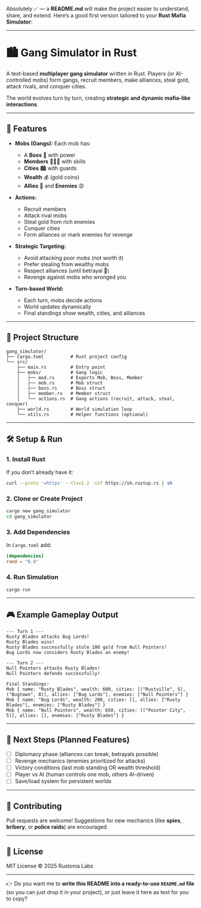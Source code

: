 Absolutely ✅ — a **README.md** will make the project easier to understand, share, and extend.
Here’s a good first version tailored to your **Rust Mafia Simulator**:

---

# 🏙️ Gang Simulator in Rust

A text-based **multiplayer gang simulator** written in Rust.
Players (or AI-controlled mobs) form gangs, recruit members, make alliances, steal gold, attack rivals, and conquer cities.

The world evolves turn by turn, creating **strategic and dynamic mafia-like interactions**.

---

## 🚀 Features

* **Mobs (Gangs):**
  Each mob has:

  * A **Boss** 👑 with power
  * **Members** 🧑‍🤝‍🧑 with skills
  * **Cities** 🏙️ with guards
  * **Wealth** 💰 (gold coins)
  * **Allies** 🤝 and **Enemies** 😡

* **Actions:**

  * Recruit members
  * Attack rival mobs
  * Steal gold from rich enemies
  * Conquer cities
  * Form alliances or mark enemies for revenge

* **Strategic Targeting:**

  * Avoid attacking poor mobs (not worth it)
  * Prefer stealing from wealthy mobs
  * Respect alliances (until betrayal 👀)
  * Revenge against mobs who wronged you

* **Turn-based World:**

  * Each turn, mobs decide actions
  * World updates dynamically
  * Final standings show wealth, cities, and alliances

---

## 📂 Project Structure

```
gang_simulator/
├── Cargo.toml          # Rust project config
└── src/
    ├── main.rs         # Entry point
    ├── mobs/           # Gang logic
    │   ├── mod.rs      # Exports Mob, Boss, Member
    │   ├── mob.rs      # Mob struct
    │   ├── boss.rs     # Boss struct
    │   ├── member.rs   # Member struct
    │   └── actions.rs  # Gang actions (recruit, attack, steal, conquer)
    ├── world.rs        # World simulation loop
    └── utils.rs        # Helper functions (optional)
```

---

## 🛠️ Setup & Run

### 1. Install Rust

If you don’t already have it:

```bash
curl --proto '=https' --tlsv1.2 -sSf https://sh.rustup.rs | sh
```

### 2. Clone or Create Project

```bash
cargo new gang_simulator
cd gang_simulator
```

### 3. Add Dependencies

In `Cargo.toml` add:

```toml
[dependencies]
rand = "0.8"
```

### 4. Run Simulation

```bash
cargo run
```

---

## 🎮 Example Gameplay Output

```
--- Turn 1 ---
Rusty Blades attacks Bug Lords!
Rusty Blades wins!
Rusty Blades successfully stole 100 gold from Null Pointers!
Bug Lords now considers Rusty Blades an enemy!

--- Turn 2 ---
Null Pointers attacks Rusty Blades!
Null Pointers defends successfully!

Final Standings:
Mob { name: "Rusty Blades", wealth: 600, cities: [("Rustville", 5), ("Bugtown", 8)], allies: ["Bug Lords"], enemies: ["Null Pointers"] }
Mob { name: "Bug Lords", wealth: 200, cities: [], allies: ["Rusty Blades"], enemies: ["Rusty Blades"] }
Mob { name: "Null Pointers", wealth: 650, cities: [("Pointer City", 5)], allies: [], enemies: ["Rusty Blades"] }
```

---

## 🔮 Next Steps (Planned Features)

* [ ] Diplomacy phase (alliances can break, betrayals possible)
* [ ] Revenge mechanics (enemies prioritized for attacks)
* [ ] Victory conditions (last mob standing OR wealth threshold)
* [ ] Player vs AI (human controls one mob, others AI-driven)
* [ ] Save/load system for persistent worlds

---

## 🤝 Contributing

Pull requests are welcome!
Suggestions for new mechanics (like **spies**, **bribery**, or **police raids**) are encouraged.

---

## 📜 License

MIT License © 2025 Rustonia Labs

---

👉 Do you want me to **write this README into a ready-to-use `README.md` file** (so you can just drop it in your project), or just leave it here as text for you to copy?
